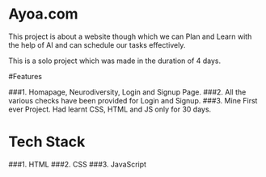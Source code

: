 # Ayoa.com
This project is about a website though which we can Plan and Learn with the help of AI and can schedule our tasks effectively.

This is a solo project which was made in the duration of 4 days.


#Features

###1. Homapage, Neurodiversity, Login and Signup Page.
###2. All the various checks have been provided for Login and Signup.
###3. Mine First ever Project. Had learnt CSS, HTML and JS only for 30 days.

# Tech Stack

###1. HTML
###2. CSS
###3. JavaScript



